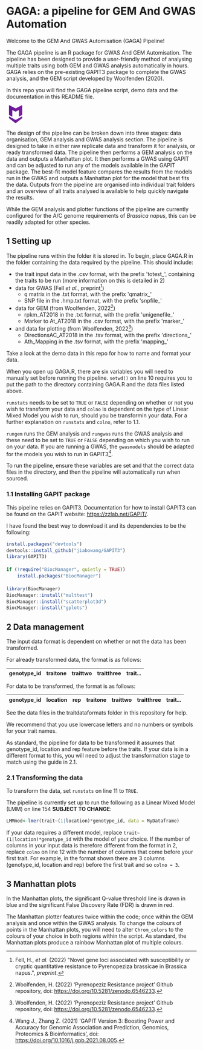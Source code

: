 # GAGA: a pipeline for GEM And GWAS Automation

Welcome to the GEM And GWAS Automisation (GAGA) Pipeline!

The GAGA pipeline is an R package for GWAS And GEM Automisation. The pipeline has been designed to provide a user-friendly method of analysing multiple traits using both GEM and GWAS analysis automatically in hours. GAGA relies on the pre-existing GAPIT3 package to complete the GWAS analysis, and the GEM script developed by Woolfenden (2020). 

In this repo you will find the  GAGA pipeline script, demo data and the documentation in this README file.

![alt text](https://github.com/adam-p/markdown-here/raw/master/src/common/images/icon48.png "Flowchart")

The design of the pipeline can be broken down into three stages: data organisation, GEM analysis and GWAS analysis section. The pipeline is designed to take in either raw replicate data and transform it for analysis, or ready transformed data. The pipeline then performs a GEM analysis on the data and outputs a Manhattan plot. It then performs a GWAS using GAPIT and can be adjusted to run any of the models available in the GAPIT package. The best-fit model feature compares the results from the models run in the GWAS and outputs a Manhattan plot for the model that best fits the data. Outputs from the pipeline are organised into individual trait folders and an overview of all traits analysed is available to help quickly navigate the results.

While the GEM analysis and plotter functions of the pipeline are currently configured for the A/C genome requirements of *Brassica napus*, this can be readily adapted for other species.

## 1 Setting up

The pipeline runs within the folder it is stored in. To begin, place GAGA.R in the folder containing the data required by the pipeline. This should include:

- the trait input data in the .csv format, with the prefix 'totest_', containing the traits to be run (more information on this is detailed in 2)
- data for GWAS (Fell *et al.*, preprint[^Fell])
    * q matrix in the .txt format, with the prefix 'qmatrix_'
    * SNP file in the .hmp.txt format, with the prefix 'snpfile_'
- data for GEM (from Woolfenden, 2022[^Woolfenden])
    * rpkm_AT2018 in the .txt format, with the prefix 'unigenefile_'
    * Marker to At_AT2018 in the .csv format, with the prefix 'marker_'
- and data for plotting (from Woolfenden, 2022[^Woolfenden])
    * DirectionsAC_AT2018 in the .tsv format, with the prefix 'directions_'
    * Ath_Mapping in the .tsv format, with the prefix 'mapping_'

Take a look at the demo data in this repo for how to name and format your data.

When you open up GAGA.R, there are six variables you will need to manually set before running the pipeline. ```setwd()``` on line 10 requires you to put the path to the directory containing GAGA.R and the data files listed above. 

```runstats``` needs to be set to ```TRUE``` or ```FALSE``` depending on whether or not you wish to transform your data and ```colno``` is dependent on the type of Linear Mixed Model you wish to run, should you be transformin your data. For a further explanation on ```runstats``` and ```colno```, refer to 1.1.

```rungem``` runs the GEM analysis and ```rungwas``` runs the GWAS analysis and these need to be set to ```TRUE``` or ```FALSE``` depending on which you wish to run on your data. If you are running a GWAS, the ```gwasmodels``` should be adapted for the models you wish to run in GAPIT3[^Wang].

To run the pipeline, ensure these variables are set and that the correct data files in the directory, and then the pipeline will automatically run when sourced.

### 1.1 Installing GAPIT package

This pipeline relies on GAPIT3. Documentation for how to install GAPIT3 can be found on the GAPIT website: https://zzlab.net/GAPIT/.

I have found the best way to download it and its dependencies to be the following:

```R
install.packages("devtools")
devtools::install_github("jiabowang/GAPIT3")
library(GAPIT3)

if (!require("BiocManager", quietly = TRUE))
    install.packages("BiocManager")

library(BiocManager)
BiocManager::install("multtest")
BiocManager::install("scatterplot3d")
BiocManager::install("gplots")
```

## 2 Data management

The input data format is dependent on whether or not the data has been transformed. 

For already transformed data, the format is as follows:

| genotype_id | traitone | traittwo | traitthree | trait... |
|-|-|-|-|-|

For data to be transformed, the format is as follows:

| genotype_id | location | rep | traitone | traittwo | traitthree | trait... |
|-|-|-|-|-|-|-|

See the data files in the traitdataformats folder in this repository for help.

We recommend that you use lowercase letters and no numbers or symbols for your trait names.

As standard, the pipeline for data to be transformed it assumes that genotype_id, location and rep feature before the traits. If your data is in a different format to this, you will need to adjust the transformation stage to match using the guide in 2.1.

### 2.1 Transforming the data

To transform the data, set ```runstats``` on line 11 to ```TRUE```. 

The pipeline is currently set up to run the following as a Linear Mixed Model (LMM) on line 154 __SUBJECT TO CHANGE__: 

```R
LMMmod<-lmer(trait~(1|location)*genotype_id, data = MyDataframe)
```

If your data requires a different model, replace ```trait~(1|location)*genotype_id``` with the model of your choice. If the number of columns in your input data is therefore different from the format in 2, replace ```colno``` on line 12 with the number of columns that come before your first trait. For example, in the format shown there are 3 columns (genotype_id, location and rep) before the first trait and so ```colno = 3```.

## 3 Manhattan plots

In the Manhattan plots, the significant Q-value threshold line is drawn in blue and the significant False Discovery Rate (FDR) is drawn in red.

The Manhattan plotter features twice within the code; once within the GEM analysis and once within the GWAS analysis. To change the colours of points in the Manhattan plots, you will need to alter ```Chrom_colors``` to the colours of your choice in both regions within the script. As standard, the Manhattan plots produce a rainbow Manhattan plot of multiple colours. 

[^Fell]: Fell, H., *et al.* (2022) "Novel gene loci associated with susceptibility or cryptic quantitative resistance to Pyrenopeziza brassicae in Brassica napus.", *preprint*.
[^Wang]: Wang J., Zhang Z. (2021) ‘GAPIT Version 3: Boosting Power and Accuracy for Genomic Association and Prediction, Genomics, Proteomics & Bioinformatics’, doi: https://doi.org/10.1016/j.gpb.2021.08.005.
[^Woolfenden]: Woolfenden, H. (2022) ‘Pyrenopeziz Resistance project’ Github repository, doi: https://doi.org/10.5281/zenodo.6546233.
